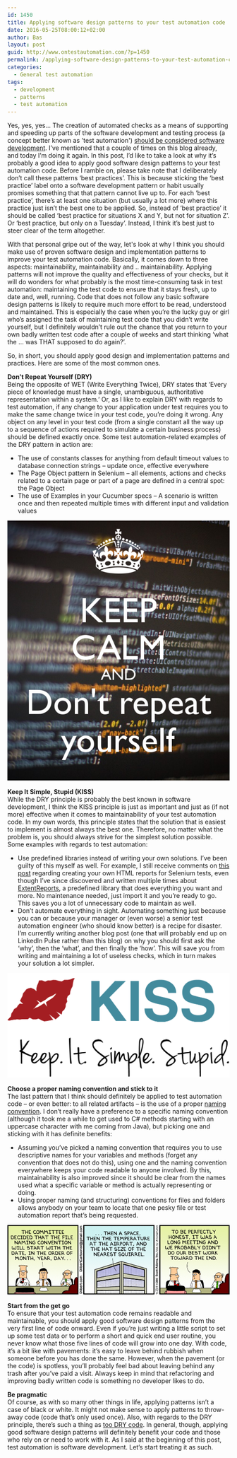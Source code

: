 ```yaml
---
id: 1450
title: Applying software design patterns to your test automation code
date: 2016-05-25T08:00:12+02:00
author: Bas
layout: post
guid: http://www.ontestautomation.com/?p=1450
permalink: /applying-software-design-patterns-to-your-test-automation-code/
categories:
  - General test automation
tags:
  - development
  - patterns
  - test automation
---
```

Yes, yes, yes... The creation of automated checks as a means of supporting and speeding up parts of the software development and testing process (a concept better known as 'test automation') <a href="http://www.kohl.ca/2005/test-automation-is-software-development/" target="_blank">should be considered software development</a>. I&#8217;ve mentioned that a couple of times on this blog already, and today I&#8217;m doing it again. In this post, I&#8217;d like to take a look at why it&#8217;s probably a good idea to apply good software design patterns to your test automation code. Before I ramble on, please take note that I deliberately don&#8217;t call these patterns &#8216;best practices&#8217;. This is because sticking the &#8216;best practice&#8217; label onto a software development pattern or habit usually promises something that that pattern cannot live up to. For each &#8216;best practice&#8217;, there&#8217;s at least one situation (but usually a lot more) where this practice just isn&#8217;t the best one to be applied. So, instead of &#8216;best practice&#8217; it should be called &#8216;best practice for situations X and Y, but not for situation Z&#8217;. Or &#8216;best practice, but only on a Tuesday&#8217;. Instead, I think it&#8217;s best just to steer clear of the term altogether.

With that personal gripe out of the way, let's look at why I think you should make use of proven software design and implementation patterns to improve your test automation code. Basically, it comes down to three aspects: maintainability, maintainability and .. maintainability. Applying patterns will not improve the quality and effectiveness of your checks, but it will do wonders for what probably is the most time-consuming task in test automation: maintaining the test code to ensure that it stays fresh, up to date and, well, running. Code that does not follow any basic software design patterns is likely to require much more effort to be read, understood and maintained. This is especially the case when you&#8217;re the lucky guy or girl who&#8217;s assigned the task of maintaining test code that you didn&#8217;t write yourself, but I definitely wouldn&#8217;t rule out the chance that you return to your own badly written test code after a couple of weeks and start thinking &#8216;what the &#8230; was THAT supposed to do again?&#8217;.

So, in short, you should apply good design and implementation patterns and practices. Here are some of the most common ones.

**Don't Repeat Yourself (DRY)**  
Being the opposite of WET (Write Everything Twice), DRY states that &#8216;Every piece of knowledge must have a single, unambiguous, authoritative representation within a system.&#8217; Or, as I like to explain DRY with regards to test automation, if any change to your application under test requires you to make the same change twice in your test code, you&#8217;re doing it wrong. Any object on any level in your test code (from a single constant all the way up to a sequence of actions required to simulate a certain business process) should be defined exactly once. Some test automation-related examples of the DRY pattern in action are:

  * The use of constants classes for anything from default timeout values to database connection strings &#8211; update once, effective everywhere
  * The Page Object pattern in Selenium &#8211; all elements, actions and checks related to a certain page or part of a page are defined in a central spot: the Page Object
  * The use of Examples in your Cucumber specs &#8211; A scenario is written once and then repeated multiple times with different input and validation values

![dry](/images/blog/keep-calm-and-don-t-repeat-yourself.png "Don't Repeat Yourself")

**Keep It Simple, Stupid (KISS)**  
While the DRY principle is probably the best known in software development, I think the KISS principle is just as important and just as (if not more) effective when it comes to maintainability of your test automation code. In my own words, this principle states that the solution that is easiest to implement is almost always the best one. Therefore, no matter what the problem is, you should always strive for the simplest solution possible. Some examples with regards to test automation:

  * Use predefined libraries instead of writing your own solutions. I&#8217;ve been guilty of this myself as well. For example, I still receive comments on <a href="http://www.ontestautomation.com/create-your-own-html-report-from-selenium-tests/" target="_blank">this post</a> regarding creating your own HTML reports for Selenium tests, even though I&#8217;ve since discovered and written multiple times about <a href="http://www.ontestautomation.com/creating-html-reports-for-your-selenium-tests-using-extentreports/" target="_blank">ExtentReports</a>, a predefined library that does everything you want and more. No maintenance needed, just import it and you&#8217;re ready to go. This saves you a lot of unnecessary code to maintain as well.
  * Don&#8217;t automate everything in sight. Automating something just because you can or because your manager or (even worse) a senior test automation engineer (who should know better) is a recipe for disaster. I&#8217;m currently writing another blog post (one that will probably end up on LinkedIn Pulse rather than this blog) on why you should first ask the &#8216;why&#8217;, then the &#8216;what&#8217;, and then finally the &#8216;how&#8217;. This will save you from writing and maintaining a lot of useless checks, which in turn makes your solution a lot simpler.

![kiss](/images/blog/keepitsimplestupid.png "Keep It Simple, Stupid")

**Choose a proper naming convention and stick to it**  
The last pattern that I think should definitely be applied to test automation code &#8211; or even better: to all related artifacts &#8211; is the use of a proper <a href="https://en.wikipedia.org/wiki/Naming_convention_(programming)" target="_blank">naming convention</a>. I don&#8217;t really have a preference to a specific naming convention (although it took me a while to get used to C# methods starting with an uppercase character with me coming from Java), but picking one and sticking with it has definite benefits:

  * Assuming you&#8217;ve picked a naming convention that requires you to use descriptive names for your variables and methods (forget any convention that does not do this), using one and the naming convention everywhere keeps your code readable to anyone involved. By this, maintainability is also improved since it should be clear from the names used what a specific variable or method is actually representing or doing.
  * Using proper naming (and structuring) conventions for files and folders allows anybody on your team to locate that one pesky file or test automation report that&#8217;s being requested.

![naming_convention](/images/blog/naming_convention.gif "A Dilbert comic joking about naming conventions")

**Start from the get go**  
To ensure that your test automation code remains readable and maintainable, you should apply good software design patterns from the very first line of code onward. Even if you&#8217;re just writing a little script to set up some test data or to perform a short and quick end user routine, you never know what those five lines of code will grow into one day. With code, it&#8217;s a bit like with pavements: it&#8217;s easy to leave behind rubbish when someone before you has done the same. However, when the pavement (or the code) is spotless, you&#8217;ll probably feel bad about leaving behind any trash after you&#8217;ve paid a visit. Always keep in mind that refactoring and improving badly written code is something no developer likes to do.

**Be pragmatic**  
Of course, as with so many other things in life, applying patterns isn&#8217;t a case of black or white. It might not make sense to apply patterns to throw-away code (code that&#8217;s only used once). Also, with regards to the DRY principle, there&#8217;s such a thing as <a href="http://www.justinweiss.com/articles/i-dry-ed-up-my-code-and-now-its-hard-to-work-with-what-happened/" target="_blank">too DRY code</a>. In general, though, applying good software design patterns will definitely benefit your code and those who rely on or need to work with it. As I said at the beginning of this post, test automation is software development. Let&#8217;s start treating it as such.